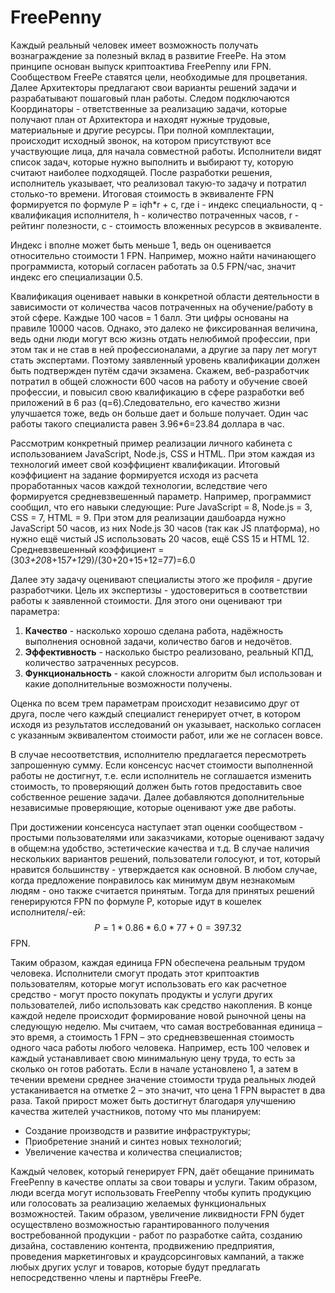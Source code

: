 # FreePenny

Каждый реальный человек имеет возможность получать вознаграждение за полезный вклад в развитие FreePe. На этом принципе основан выпуск криптоактива FreePenny или FPN. 
Сообществом FreePe ставятся цели, необходимые для процветания. Далее Архитекторы предлагают свои варианты решений задачи и разрабатывают пошаговый план работы. Следом подключаются Координаторы - ответственные за реализацию задачи, которые получают план от Архитектора и находят нужные трудовые, материальные и другие ресурсы. При полной комплектации, происходит исходный звонок, на котором присутствуют все участвующие лица, для начала совместной работы. Исполнители видят список задач, которые нужно выполнить и выбирают ту, которую считают наиболее подходящей. 
После разработки решения, исполнитель указывает, что реализовал такую-то задачу и потратил столько-то времени. Итоговая стоимость в эквиваленте FPN формируется по формуле P = i*q*h*r + c, где i - индекс специальности, q - квалификация исполнителя, h - количество потраченных часов, r - рейтинг полезности, с - стоимость вложенных ресурсов в эквиваленте.

Индекс i вполне может быть меньше 1, ведь он оценивается относительно стоимости 1 FPN. Например, можно найти начинающего программиста, который согласен работать за 0.5 FPN/час, значит индекс его специализации 0.5. 

Квалификация оценивает навыки в конкретной области деятельности в зависимости от количества часов потраченных на обучение/работу в этой сфере. Каждые 100 часов = 1 балл. Эти цифры основаны на правиле 10000 часов. Однако, это далеко не фиксированная величина, ведь одни люди могут всю жизнь отдать нелюбимой профессии, при этом так и не став в ней профессионалами, а другие за пару лет могут стать экспертами. Поэтому заявленный уровень квалификации должен быть подтвержден путём сдачи экзамена. Скажем, веб-разработчик потратил в общей сложности 600 часов на работу и обучение своей профессии, и повысил свою квалификацию в сфере разработки веб приложений в 6 раз (q=6).Следовательно, его качество жизни улучшается тоже, ведь он больше дает и больше получает. Один час работы такого специалиста равен 3.96*6=23.84 доллара в час.

Рассмотрим конкретный пример реализации личного кабинета с использованием JavaScript, Node.js, CSS и HTML. При этом каждая из технологий имеет свой коэффициент квалификации. Итоговый коэффициент на задание формируется исходя из расчета проработанных часов каждой технологии, вследствие чего формируется средневзвешенный параметр.
Например, программист сообщил, что его навыки следующие: 
Pure JavaScript = 8, Node.js = 3, CSS = 7, HTML = 9. 
При этом для реализации дашбоарда нужно 
JavaScript 50 часов, из них Node.js 30 часов (так как JS платформа), но нужно ещё чистый JS использовать 20 часов, ещё CSS 15 и HTML 12.
Средневзвешенный коэффициент = (30*3+20*8+15*7+12*9)/(30+20+15+12=77)=6.0

Далее эту задачу оценивают специалисты этого же профиля - другие разработчики. Цель их экспертизы - удостовериться в соответствии работы к заявленной стоимости. Для этого они оценивают три параметра:

1. **Качество** - насколько хорошо сделана работа, надёжность выполнения основной задачи, количество багов и недочётов. 
2. **Эффективность** - насколько быстро реализовано, реальный КПД, количество затраченных ресурсов. 
3. **Функциональность** - какой сложности алгоритм был использован и какие дополнительные возможности получены.

Оценка по всем трем параметрам происходит независимо друг от друга, после чего каждый специалист генерирует отчет, в котором исходя из результатов исследований он указывает, насколько согласен с указанным эквивалентом стоимости работ, или же не согласен вовсе. 

В случае несоответствия, исполнителю предлагается пересмотреть запрошенную сумму. Если консенсус насчет стоимости выполненной работы не достигнут, т.е. если исполнитель не соглашается изменить стоимость, то проверяющий должен быть готов предоставить свое собственное решение задачи. Далее добавляются дополнительные независимые проверяющие, которые оценивают уже две работы.

При достижении консенсуса наступает этап оценки сообществом - простыми пользователями или заказчиками, которые оценивают задачу в общем:на удобство, эстетические качества и т.д. В случае наличия нескольких вариантов решений, пользователи голосуют, и тот, который нравится большинству - утверждается как основной. В любом случае, когда предложение понравилось как минимум двум незнакомым людям - оно также считается принятым.
Тогда для принятых решений генерируются FPN по формуле P, которые идут в кошелек исполнителя/-ей:
$$P = 1 * 0.86 * 6.0 * 77 + 0= 397.32$$ FPN.
  
Таким образом, каждая единица FPN обеспечена реальным трудом человека. Исполнители смогут продать этот криптоактив пользователям, которые могут использовать его как расчетное средство - могут просто покупать продукты и услуги других пользователей, либо использовать как средство накопления.
В конце каждой неделе происходит формирование новой рыночной цены на следующую неделю. Мы считаем, что самая востребованная единица – это время, а стоимость 1 FPN – это средневзвешенная стоимость одного часа работы любого человека. Например, есть 100 человек и каждый устанавливает свою минимальную цену труда, то есть за сколько он готов работать. Если в начале установлено 1, а затем в течении времени среднее значение стоимости труда реальных людей устаканивается на отметке 2 – это значит, что цена 1 FPN вырастет в два раза. Такой прирост может быть достигнут благодаря улучшению качества жителей участников, потому что мы планируем:

- Создание производств и развитие инфраструктуры; 
- Приобретение знаний и синтез новых технологий;
- Увеличение качества и количества специалистов; 

Каждый человек, который генерирует FPN, даёт обещание принимать FreePenny в качестве оплаты за свои товары и услуги. Таким образом, люди всегда могут использовать FreePenny чтобы купить продукцию или голосовать за реализацию желаемых функциональных возможностей. Таким образом, увеличение ликвидности FPN будет осуществлено возможностью гарантированного получения востребованной продукции - работ по разработке сайта, созданию дизайна, составлению контента, продвижению предприятия, проведения маркетинговых и краудсорсинговых кампаний, а также любых других услуг и товаров, которые будут предлагать непосредственно члены и партнёры FreePe. 

